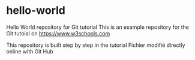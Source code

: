 # hello-world
Hello World repository for Git tutorial
This is an example repository for the Git tutoial on https://www.w3schools.com

This repository is built step by step in the tutorial
Fichier modifié directly online with Git Hub
